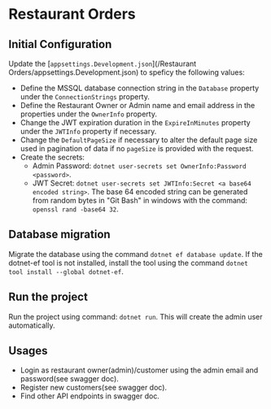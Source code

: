 # Restaurant Orders
## Initial Configuration
Update the [`appsettings.Development.json`](/Restaurant Orders/appsettings.Development.json) to speficy the following values:
- Define the MSSQL database connection string in the `Database` property under the `ConnectionStrings` property.
- Define the Restaurant Owner or Admin name and email address in the properties under the `OwnerInfo` property.
- Change the JWT expiration duration in the `ExpireInMinutes` property under the `JWTInfo` property if necessary.
- Change the `DefaultPageSize` if necessary to alter the default page size used in pagination of data if no `pageSize` is provided with the request.
- Create the secrets:
  - Admin Password: `dotnet user-secrets set OwnerInfo:Password <password>`.
  - JWT Secret: `dotnet user-secrets set JWTInfo:Secret <a base64 encoded string>`. The base 64 encoded string can be generated from random bytes in "Git Bash" in windows with the command: `openssl rand -base64 32`.

## Database migration
Migrate the database using the command `dotnet ef database update`. If the dotnet-ef tool is not installed,
install the tool using the command `dotnet tool install --global dotnet-ef`.

## Run the project
Run the project using command: `dotnet run`. This will create the admin user automatically.

## Usages
- Login as restaurant owner(admin)/customer using the admin email and password(see swagger doc).
- Register new customers(see swagger doc).
- Find other API endpoints in swagger doc.
